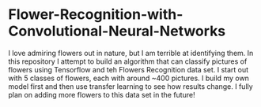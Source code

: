 # Flower-Recognition-with-Convolutional-Neural-Networks
I love admiring flowers out in nature, but I am terrible at identifying them. In this repository I attempt to build an algorithm that can classify pictures of flowers using Tensorflow and teh Flowers Recognition data set. I start out with 5 classes of flowers, each with around ~400 pictures. I build my own model first and then use transfer learning to see how results change. I fully plan on adding more flowers to this data set in the future!
